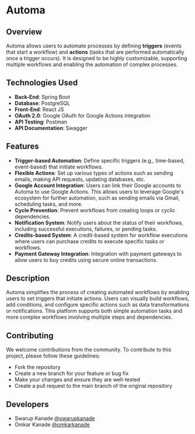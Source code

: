 # Automa

## Overview

Automa allows users to automate processes by defining **triggers** (events that start a workflow) and **actions** (tasks that are performed automatically once a trigger occurs). It is designed to be highly customizable, supporting multiple workflows and enabling the automation of complex processes.

## Technologies Used

- **Back-End**: Spring Boot
- **Database**: PostgreSQL
- **Front-End**: React JS
- **OAuth 2.0**: Google OAuth for Google Actions integration
- **API Testing**: Postman
- **API Documentation**: Swagger

## Features

- **Trigger-based Automation**: Define specific triggers (e.g., time-based, event-based) that initiate workflows.
- **Flexible Actions**: Set up various types of actions such as sending emails, making API requests, updating databases, etc.
- **Google Account Integration**: Users can link their Google accounts to Automa to use Google Actions. This allows users to leverage Google's ecosystem for further automation, such as sending emails via Gmail, scheduling tasks, and more.
- **Cycle Prevention**: Prevent workflows from creating loops or cyclic dependencies.
- **Notification System**: Notify users about the status of their workflows, including successful executions, failures, or pending tasks.
- **Credits-based System**: A credit-based system for workflow executions where users can purchase credits to execute specific tasks or workflows.
- **Payment Gateway Integration**: Integration with payment gateways to allow users to buy credits using secure online transactions.

## Description

Automa simplifies the process of creating automated workflows by enabling users to set triggers that initiate actions. Users can visually build workflows, add conditions, and configure specific actions such as data transformations or notifications. This platform supports both simple automation tasks and more complex workflows involving multiple steps and dependencies.

## Contributing

We welcome contributions from the community. To contribute to this project, please follow these guidelines:

- Fork the repository
- Create a new branch for your feature or bug fix
- Make your changes and ensure they are well-tested
- Create a pull request to the main branch of the original repository

## Developers

- Swarup Kanade [@swarupkanade](https://www.github.com/swarupkanade)
- Omkar Kanade [@omkarkanade](https://www.github.com/omkarkanade)